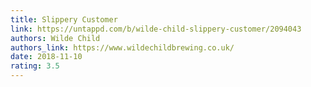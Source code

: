 ```yaml
---
title: Slippery Customer
link: https://untappd.com/b/wilde-child-slippery-customer/2094043
authors: Wilde Child
authors_link: https://www.wildechildbrewing.co.uk/
date: 2018-11-10
rating: 3.5
---
```

